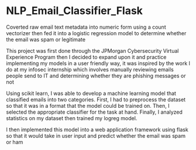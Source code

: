# NLP_Email_Classifier_Flask
Coverted raw email text metadata into numeric form using a count vectorizer then fed it into a logistic regression model to determine whether the email was spam or legitimate

This project was first done through the JPMorgan Cybersecurity Virtual Experience Program then I decided to expand upon it and practice implementing my models in a user friendly way, it was inspired by the work I do at my infosec internship which involves manually reviewing emails people send to IT and determining whether they are phishing messages or not

Using scikit learn, I was able to develop a machine learning model that classified emails into two categories. First, I had to preprocess the dataset so that it was in a format that the model could be trained on. Then, I selected the appropriate classifier for the task at hand. Finally, I analyzed statistics on my dataset then trained my logreg model.

I then implemented this model into a web application framework using flask so that it would take in user input and predict whether the email was spam or ham
